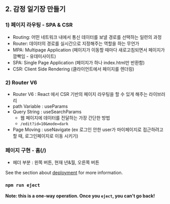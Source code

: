 ## 2. 감정 일기장 만들기

### 1) 페이지 라우팅 - SPA & CSR
- Routing: 어떤 네트워크 내에서 통신 데이터를 보낼 경로를 선택하는 일련의 과정
- Router: 데이터의 경로를 실시간으로 지정해주는 역할을 하는 무언가
- MPA: Multipage Application (페이지가 이동할 때마다 새로고침되면서 페이지가 깜빡임 - 유데미사이트)
- SPA: Single Page Application (페이지가 하나 index.html만 반환함)
- CSR: Client Side Rendering (클라이언트에서 페이지를 렌더링)

### 2) Router V6
- Router V6 : React 에서 CSR 기반의 페이지 라우팅을 할 수 있게 해주는 라이브러리
- path Variable : useParams
- Query String : useSearchParams 
  -  웹 페이지에 데이터를 전달하는 가장 간단한 방법
  -  `/edit?id=10&mode=dark `
- Page Moving : useNavigate (ex 로그인 안한 user가 마이페이지로 접근하려고 할 때, 로그인페이지로 이동 시키기)


### 페이지 구현 - 홈(/)
- 헤더 부분 : 왼쪽 버튼, 현재 년&월, 오른쪽 버튼 


See the section about [deployment](https://facebook.github.io/create-react-app/docs/deployment) for more information.

### `npm run eject`

**Note: this is a one-way operation. Once you `eject`, you can't go back!**
